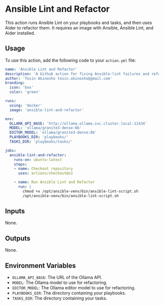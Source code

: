 # Ansible Lint and Refactor

This action runs Ansible Lint on your playbooks and tasks, and then uses Aider to refactor them. It requires an image with Ansible, Ansible Lint, and Aider installed.

## Usage

To use this action, add the following code to your `action.yml` file:

```yaml
name: 'Ansible Lint and Refactor'
description: 'A Github action for fixing Ansible-lint failures and refactoring Ansible playbooks and tasks.'
author: 'Tosin Akinosho tosin.akinosho@gmail.com'
branding:
  icon: 'box'
  color: 'green'

runs:
  using: 'docker'
  image: 'ansible-lint-and-refactor'

env:
  OLLAMA_API_BASE: 'http://ollama.ollama.svc.cluster.local:11434'
  MODEL: 'ollama/granite3-dense:8b'
  EDITOR_MODEL: 'ollama/granite3-dense:8b'
  PLAYBOOKS_DIR: 'playbooks/'
  TASKS_DIR: 'playbooks/tasks/'

jobs:
  ansible-lint-and-refactor:
    runs-on: ubuntu-latest
    steps:
    - name: Checkout repository
      uses: actions/checkout@v2

    - name: Run Ansible Lint and Refactor
      run: |
        chmod +x /opt/ansible-venv/bin/ansible-lint-script.sh
        /opt/ansible-venv/bin/ansible-lint-script.sh
```

## Inputs

None.

## Outputs

None.

## Environment Variables

- `OLLAMA_API_BASE`: The URL of the Ollama API.
- `MODEL`: The Ollama model to use for refactoring.
- `EDITOR_MODEL`: The Ollama editor model to use for refactoring.
- `PLAYBOOKS_DIR`: The directory containing your playbooks.
- `TASKS_DIR`: The directory containing your tasks.



